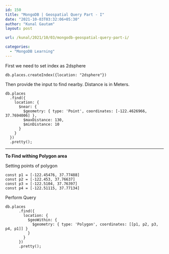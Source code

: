 ```yaml
---
id: 150
title: "MongoDB | Geospatial Query Part - I"
date: "2021-10-03T03:32:06+05:30"
author: "Kunal Gautam"
layout: post

url: /kunal/2021/10/03/mongodb-geospatial-query-part-i/

categories:
  - "MongoDB Learning"
---
```


First we need to set index as 2dsphere

```
db.places.createIndex({location: "2dsphere"})
```

Then provide the input to find nearby. Distance is in Meters.

```
db.places
  .find({
    location: {
      $near: {
        $geometry: { type: 'Point', coordinates: [-122.4626966, 37.7694006] },
        $maxDistance: 130,
        $minDistance: 10
      }
    }
  })
  .pretty();
```

---

**To Find withing Polygon area**

Setting points of polygon

```
const p1 = [-122.45476, 37.77488]
const p2 = [-122.453, 37.76637]
const p3 = [-122.5104, 37.76397]
const p4 = [-122.51115, 37.77134]
```

Perform Query

```
db.places
      .find({
        location: {
          $geoWithin: {
            $geometry: { type: 'Polygon', coordinates: [[p1, p2, p3, p4, p1]] }
          }
        }
      })
      .pretty();
```
